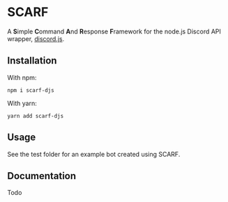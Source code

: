 # SCARF

A **S**imple **C**ommand **A**nd **R**esponse **F**ramework for the node.js Discord API wrapper, [discord.js](https://discord.js.org/#/). 

## Installation

With npm:
```
npm i scarf-djs
```

With yarn:
```
yarn add scarf-djs
```

## Usage
See the test folder for an example bot created using SCARF.

## Documentation 
Todo